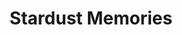 --- 
title: "Stardust Memories"
publishdate: "2019-1-30T16:48:46+02:00"
src: "https://365manga.net/manga/stardust-memories"
image: "https://data.365manga.net/images/thumbnails/30696-stardust-memories.jpg"
description: " Stardust Memories is a short story compilation of human beings in the distant future where we have traveled deep into space. Each story describes a moral dilemma that people traveling in space may experience which is something that we have yet to determine in the current world. Stardust Memories talk about such problems as the implications of having people travel for years, even decades, in the cold,…"
---